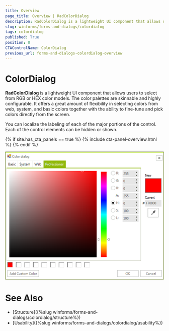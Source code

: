 ```yaml
---
title: Overview
page_title: Overview | RadColorDialog
description: RadColorDialog is a lightweight UI component that allows users to select from RGB or HEX color models.
slug: winforms/forms-and-dialogs/colordialog
tags: colordialog
published: True
position: 0
CTAControlName: ColorDialog
previous_url: forms-and-dialogs-colordialog-overview
---
```


# ColorDialog

__RadColorDialog__ is a lightweight UI component that allows users to select from RGB or HEX color models. The color palettes are skinnable and highly configurable. It offers a great amount of flexibility in selecting colors from web, system, and basic colors together with the ability to fine-tune and pick colors directly from the screen.

You can localize the labeling of each of the major portions of the control. Each of the control elements can be hidden or shown.

{% if site.has_cta_panels == true %}
{% include cta-panel-overview.html %}
{% endif %}

![colordialog-overview 001](images/colordialog-overview001.png)

# See Also

* [Structure]({%slug winforms/forms-and-dialogs/colordialog/structure%})	
* [Usability]({%slug winforms/forms-and-dialogs/colordialog/usability%})	